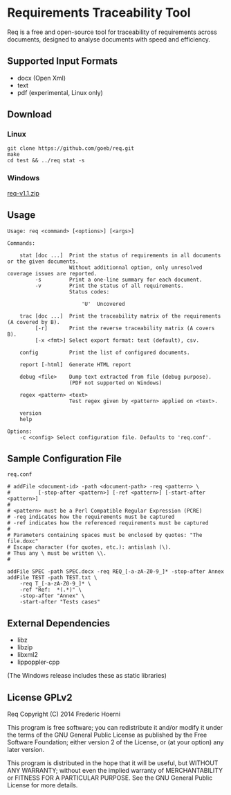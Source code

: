 
# Requirements Traceability Tool

Req is a free and open-source tool for traceability of requirements across documents, designed to analyse documents with speed and efficiency.

## Supported Input Formats

- docx (Open Xml)
- text
- pdf (experimental, Linux only)


## Download

### Linux

    git clone https://github.com/goeb/req.git
    make
    cd test && ../req stat -s

### Windows

[req-v1.1.zip](download/req-v1.1.zip)

## Usage

```
Usage: req <command> [<options>] [<args>]

Commands:

    stat [doc ...]  Print the status of requirements in all documents or the given documents.
                    Without additionnal option, only unresolved coverage issues are reported.
         -s         Print a one-line summary for each document.
         -v         Print the status of all requirements.
                    Status codes:

                        'U'  Uncovered

    trac [doc ...]  Print the traceability matrix of the requirements (A covered by B).
         [-r]       Print the reverse traceability matrix (A covers B).
         [-x <fmt>] Select export format: text (default), csv.

    config          Print the list of configured documents.

    report [-html]  Generate HTML report

    debug <file>    Dump text extracted from file (debug purpose).
                    (PDF not supported on Windows)

    regex <pattern> <text>
                    Test regex given by <pattern> applied on <text>.

    version
    help

Options:
    -c <config> Select configuration file. Defaults to 'req.conf'.

```

## Sample Configuration File

`req.conf`

```
# addFile <document-id> -path <document-path> -req <pattern> \
#         [-stop-after <pattern>] [-ref <pattern>] [-start-after <pattern>]
#
# <pattern> must be a Perl Compatible Regular Expression (PCRE)
# -req indicates how the requirements must be captured
# -ref indicates how the referenced requirements must be captured
# 
# Parameters containing spaces must be enclosed by quotes: "The file.doxc"
# Escape character (for quotes, etc.): antislash (\).
# Thus any \ must be written \\.
# 

addFile SPEC -path SPEC.docx -req REQ_[-a-zA-Z0-9_]* -stop-after Annex
addFile TEST -path TEST.txt \
    -req T_[-a-zA-Z0-9_]* \
    -ref "Ref:  *(.*)" \
    -stop-after "Annex" \
    -start-after "Tests cases"

```

## External Dependencies

- libz
- libzip
- libxml2
- lippoppler-cpp

(The Windows release includes these as static libraries)


## License GPLv2

Req
Copyright (C) 2014 Frederic Hoerni

This program is free software; you can redistribute it and/or modify
it under the terms of the GNU General Public License as published by
the Free Software Foundation; either version 2 of the License, or
(at your option) any later version.

This program is distributed in the hope that it will be useful,
but WITHOUT ANY WARRANTY; without even the implied warranty of
MERCHANTABILITY or FITNESS FOR A PARTICULAR PURPOSE.  See the
GNU General Public License for more details.

